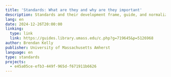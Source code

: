 ```yaml
---
title: 'Standards: What are they and why are they important'
description: Standards and their development frame, guide, and normalize almost all areas of our lives.  For example, standards in IT govern interoperability between a variety of digital devices and platforms, standardized production of various machine parts allows uniform repair and reproduction.
lang: en
date: 2024-12-26T20:00:00
linking:
  type: link
  link: https://guides.library.umass.edu/c.php?g=719645&p=5126968
author: Brendan Kelly
publisher: University of Massachusetts Amherst
language: en
type: standards
projects:
  - e45a05ce-efb3-449f-965d-f671911b6626
---
```


